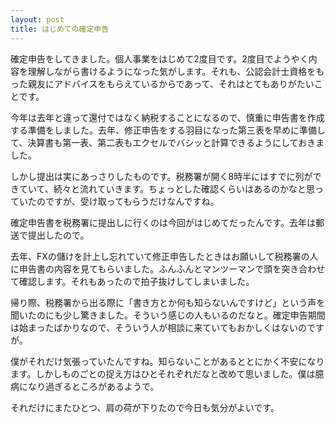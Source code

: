 ```yaml
---
layout: post
title: はじめての確定申告
---
```


確定申告をしてきました。個人事業をはじめて2度目です。2度目でようやく内容を理解しながら書けるようになった気がします。それも、公認会計士資格をもった親友にアドバイスをもらえているからであって、それはとてもありがたいことです。

今年は去年と違って還付ではなく納税することになるので、慎重に申告書を作成する準備をしました。去年、修正申告をする羽目になった第三表を早めに準備して、決算書も第一表、第二表もエクセルでバシッと計算できるようにしておきました。

しかし提出は実にあっさりしたものです。税務署が開く8時半にはすでに列ができていて、続々と流れていきます。ちょっとした確認くらいはあるのかなと思っていたのですが、受け取ってもらうだけなんですね。

確定申告書を税務署に提出しに行くのは今回がはじめてだったんです。去年は郵送で提出したので。

去年、FXの儲けを計上し忘れていて修正申告したときはお願いして税務署の人に申告書の内容を見てもらいました。ふんふんとマンツーマンで頭を突き合わせて確認します。それもあったので拍子抜けしてしまいました。

帰り際、税務署から出る際に「書き方とか何も知らないんですけど」という声を聞いたのにも少し驚きました。そういう感じの人もいるのだなと。確定申告期間は始まったばかりなので、そういう人が相談に来ていてもおかしくはないのですが。

僕がそれだけ気張っていたんですね。知らないことがあるととにかく不安になります。しかしものごとの捉え方はひとそれぞれだなと改めて思いました。僕は臆病になり過ぎるところがあるようで。

それだけにまたひとつ、肩の荷が下りたので今日も気分がよいです。
